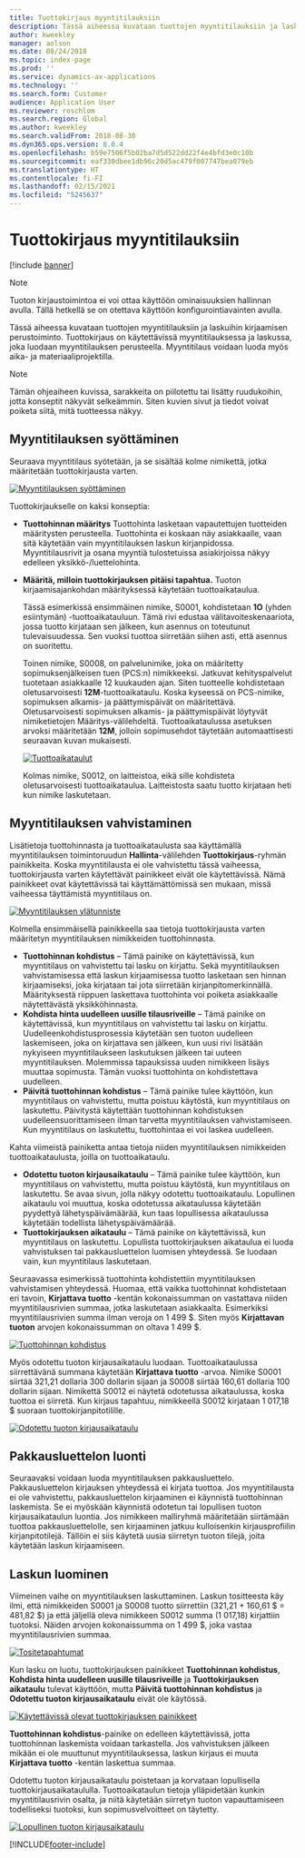 ```yaml
---
title: Tuottokirjaus myyntitilauksiin
description: Tässä aiheessa kuvataan tuottojen myyntitilauksiin ja laskuihin kirjaamisen perustoiminto. Tuottokirjaus on käytettävissä myyntitilauksessa ja laskussa, joka luodaan myyntitilauksen perusteella.
author: kweekley
manager: aolson
ms.date: 08/24/2018
ms.topic: index-page
ms.prod: ''
ms.service: dynamics-ax-applications
ms.technology: ''
ms.search.form: Customer
audience: Application User
ms.reviewer: roschlom
ms.search.region: Global
ms.author: kweekley
ms.search.validFrom: 2018-08-30
ms.dyn365.ops.version: 8.0.4
ms.openlocfilehash: b59e7506f5b02ba7d5d522dd22f4e4bfd3e0c10b
ms.sourcegitcommit: eaf330dbee1db96c20d5ac479f007747bea079eb
ms.translationtype: HT
ms.contentlocale: fi-FI
ms.lasthandoff: 02/15/2021
ms.locfileid: "5245637"
---
```

# <a name="revenue-recognition-on-sales-orders"></a>Tuottokirjaus myyntitilauksiin

[!include [banner](../includes/banner.md)]

> [!NOTE]
> Tuoton kirjaustoimintoa ei voi ottaa käyttöön ominaisuuksien hallinnan avulla. Tällä hetkellä se on otettava käyttöön konfigurointiavainten avulla.

Tässä aiheessa kuvataan tuottojen myyntitilauksiin ja laskuihin kirjaamisen perustoiminto. Tuottokirjaus on käytettävissä myyntitilauksessa ja laskussa, joka luodaan myyntitilauksen perusteella. Myyntitilaus voidaan luoda myös aika- ja materiaaliprojektilla.

> [!NOTE]
> Tämän ohjeaiheen kuvissa, sarakkeita on piilotettu tai lisätty ruudukoihin, jotta konseptit näkyvät selkeämmin. Siten kuvien sivut ja tiedot voivat poiketa siitä, mitä tuotteessa näkyy.

## <a name="enter-a-sales-order"></a>Myyntitilauksen syöttäminen

Seuraava myyntitilaus syötetään, ja se sisältää kolme nimikettä, jotka määritetään tuottokirjausta varten.

[![Myyntitilauksen syöttäminen](./media/revenue-recognition-so-basic-sales-order-header.png)](./media/revenue-recognition-so-basic-sales-order-header.png)

Tuottokirjaukselle on kaksi konseptia:

- **Tuottohinnan määritys** Tuottohinta lasketaan vapautettujen tuotteiden määritysten perusteella. Tuottohinta ei koskaan näy asiakkaalle, vaan sitä käytetään vain myyntitilauksen laskun kirjanpidossa. Myyntitilausrivit ja osana myyntiä tulostetuissa asiakirjoissa näkyy edelleen yksikkö-/luettelohinta.
- **Määritä, milloin tuottokirjauksen pitäisi tapahtua.** Tuoton kirjaamisajankohdan määrityksessä käytetään tuottoaikataulua.

    Tässä esimerkissä ensimmäinen nimike, S0001, kohdistetaan **1O** (yhden esiintymän) -tuottoaikatauluun. Tämä rivi edustaa välitavoiteskenaariota, jossa tuotto kirjataan sen jälkeen, kun asennus on toteutunut tulevaisuudessa. Sen vuoksi tuottoa siirretään siihen asti, että asennus on suoritettu.

    Toinen nimike, S0008, on palvelunimike, joka on määritetty sopimuksenjälkeisen tuen (PCS:n) nimikkeeksi. Jatkuvat kehityspalvelut tuotetaan asiakkaalle 12 kuukauden ajan. Siten tuotteelle kohdistetaan oletusarvoisesti **12M**-tuottoaikataulu. Koska kyseessä on PCS-nimike, sopimuksen alkamis- ja päättymispäivät on määritettävä. Oletusarvoisesti sopimuksen alkamis- ja päättymispäivät löytyvät nimiketietojen Määritys-välilehdeltä. Tuottoaikataulussa asetuksen arvoksi määritetään **12M**, jolloin sopimusehdot täytetään automaattisesti seuraavan kuvan mukaisesti.

    [![Tuottoaikataulut](./media/revenue-recognition-so-basic-revenue-schedules.png)](./media/revenue-recognition-so-basic-revenue-schedules.png)

    Kolmas nimike, S0012, on laitteistoa, eikä sille kohdisteta oletusarvoisesti tuottoaikataulua. Laitteistosta saatu tuotto kirjataan heti kun nimike laskutetaan.

## <a name="confirm-the-sales-order"></a>Myyntitilauksen vahvistaminen

Lisätietoja tuottohinnasta ja tuottoaikataulusta saa käyttämällä myyntitilauksen toimintoruudun **Hallinta**-välilehden **Tuottokirjaus**-ryhmän painikkeita. Koska myyntitilausta ei ole vahvistettu tässä vaiheessa, tuottokirjausta varten käytettävät painikkeet eivät ole käytettävissä. Nämä painikkeet ovat käytettävissä tai käyttämättömissä sen mukaan, missä vaiheessa täyttämistä myyntitilaus on.

[![Myyntitilauksen ylätunniste](./media/revenue-recognition-so-basic-sales-order-header-02.png)](./media/revenue-recognition-so-basic-sales-order-header-02.png)

Kolmella ensimmäisellä painikkeella saa tietoja tuottokirjausta varten määritetyn myyntitilauksen nimikkeiden tuottohinnasta.

- **Tuottohinnan kohdistus** – Tämä painike on käytettävissä, kun myyntitilaus on vahvistettu tai lasku on kirjattu. Sekä myyntitilauksen vahvistamisessa että laskun kirjaamisessa tuotto lasketaan sen hinnan kirjaamiseksi, joka kirjataan tai jota siirretään kirjanpitomerkinnällä. Määrityksestä riippuen laskettava tuottohinta voi poiketa asiakkaalle näytettävästä yksikköhinnasta.
- **Kohdista hinta uudelleen uusille tilausriveille** – Tämä painike on käytettävissä, kun myyntitilaus on vahvistettu tai lasku on kirjattu. Uudelleenkohdistusprosessia käytetään sen tuoton uudelleen laskemiseen, joka on kirjattava sen jälkeen, kun uusi rivi lisätään nykyiseen myyntitilaukseen laskutuksen jälkeen tai uuteen myyntitilauksen. Molemmissa tapauksissa uuden nimikkeen lisäys muuttaa sopimusta. Tämän vuoksi tuottohinta on kohdistettava uudelleen.
- **Päivitä tuottohinnan kohdistus** – Tämä painike tulee käyttöön, kun myyntitilaus on vahvistettu, mutta poistuu käytöstä, kun myyntitilaus on laskutettu. Päivitystä käytettään tuottohinnan kohdistuksen uudelleensuorittamiseen ilman tarvetta myyntitilauksen vahvistamiseen. Kun myyntitilaus on laskutettu, tuottohintaa ei voi laskea uudelleen.

Kahta viimeistä painiketta antaa tietoja niiden myyntitilauksen nimikkeiden tuottoaikataulusta, joilla on tuottoaikataulu.

- **Odotettu tuoton kirjausaikataulu** – Tämä painike tulee käyttöön, kun myyntitilaus on vahvistettu, mutta poistuu käytöstä, kun myyntitilaus on laskutettu. Se avaa sivun, jolla näkyy odotettu tuottoaikataulu. Lopullinen aikataulu voi muuttua, koska odotetussa aikataulussa käytetään pyydettyä lähetyspäivämäärää, kun taas lopullisessa aikataulussa käytetään todellista lähetyspäivämäärää.
- **Tuottokirjauksen aikataulu** – Tämä painike on käytettävissä, kun myyntitilaus on laskutettu. Lopullista tuottokirjauksen aikataulua ei luoda vahvistuksen tai pakkausluettelon luomisen yhteydessä. Se luodaan vain, kun myyntitilaus laskutetaan.

Seuraavassa esimerkissä tuottohinta kohdistettiin myyntitilauksen vahvistamisen yhteydessä. Huomaa, että vaikka tuottohinnat kohdistetaan eri tavoin, **Kirjattava tuotto** -kentän kokonaissumman on vastattava niiden myyntitilausrivien summaa, jotka laskutetaan asiakkaalta. Esimerkiksi myyntitilausrivien summa ilman veroja on 1 499 $. Siten myös **Kirjattavan tuoton** arvojen kokonaissumman on oltava 1 499 $.

[![Tuottohinnan kohdistus](./media/revenue-recognition-so-basic-revenue-price-allocation.png)](./media/revenue-recognition-so-basic-revenue-price-allocation.png)

Myös odotettu tuoton kirjausaikataulu luodaan. Tuottoaikataulussa siirrettävänä summana käytetään **Kirjattava tuotto** -arvoa. Nimike S0001 siirtää 321,21 dollaria 300 dollarin sijaan ja S0008 siirtää 160,61 dollaria 100 dollarin sijaan. Nimikettä S0012 ei näytetä odotetussa aikataulussa, koska tuottoa ei siirretä. Kun kirjaus tapahtuu, nimikkeellä S0012 kirjataan 1 017,18 $ suoraan tuottokirjanpitotilille.

[![Odotettu tuoton kirjausaikataulu](./media/revenue-recognition-so-basic-expected-rev-rec-schedule.png)](./media/revenue-recognition-so-basic-expected-rev-rec-schedule.png)

## <a name="create-the-packing-slip"></a>Pakkausluettelon luonti

Seuraavaksi voidaan luoda myyntitilauksen pakkausluettelo. Pakkausluettelon kirjauksen yhteydessä ei kirjata tuottoa. Jos myyntitilausta ei ole vahvistettu, pakkausluettelon kirjaaminen ei käynnistä tuottohinnan laskemista. Se ei myöskään käynnistä odotetun tai lopullisen tuoton kirjausaikataulun luontia. Jos nimikkeen malliryhmä määritetään siirtämään tuottoa pakkausluettelolle, sen kirjaaminen jatkuu kulloisenkin kirjausprofiilin kirjanpitotilejä. Tällöin ei siis käytetä uusia siirretyn tuoton tilejä, joita käytetään laskun kirjaamiseen.

## <a name="create-the-invoice"></a>Laskun luominen

Viimeinen vaihe on myyntitilauksen laskuttaminen. Laskun tositteesta käy ilmi, että nimikkeiden S0001 ja S0008 tuotto siirrettiin (321,21 + 160,61 $ = 481,82 $) ja että jäljellä oleva nimikkeen S0012 summa (1 017,18) kirjattiin tuotoksi. Näiden arvojen kokonaissumma on 1 499 $, joka vastaa myyntitilausrivien summaa.

[![Tositetapahtumat](./media/revenue-recognition-so-voucher-transactions.png)](./media/revenue-recognition-so-voucher-transactions.png)

Kun lasku on luotu, tuottokirjauksen painikkeet **Tuottohinnan kohdistus**, **Kohdista hinta uudelleen uusille tilausriveille** ja **Tuottokirjauksen aikataulu** tulevat käyttöön, mutta **Päivitä tuottohinnan kohdistus** ja **Odotettu tuoton kirjausaikataulu** eivät ole käytössä.

[![Käytettävissä olevat tuottokirjauksen painikkeet](./media/revenue-recognition-so-basic-after-invoice-buttons.png)](./media/revenue-recognition-so-basic-after-invoice-buttons.png)

**Tuottohinnan kohdistus**-painike on edelleen käytettävissä, jotta tuottohinnan laskemista voidaan tarkastella. Jos vahvistuksen jälkeen mikään ei ole muuttunut myyntitilauksessa, laskun kirjaus ei muuta **Kirjattava tuotto** -kentän laskettua summaa.

Odotettu tuoton kirjausaikataulu poistetaan ja korvataan lopullisella tuottokirjausaikataululla. Tuottoaikataulun tietoja ylläpidetään kunkin myyntitilausrivin osalta, ja niitä käytetään siirretyn tuoton vapauttamiseen todelliseksi tuotoksi, kun sopimusvelvoitteet on täytetty.

[![Lopullinen tuoton kirjausaikataulu](./media/revenue-recognition-so-revenue-recognition-schedule.png)](./media/revenue-recognition-so-revenue-recognition-schedule.png)


[!INCLUDE[footer-include](../../includes/footer-banner.md)]